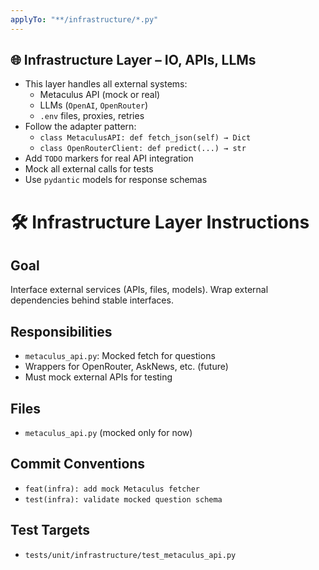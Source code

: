 ```yaml
---
applyTo: "**/infrastructure/*.py"
---
```


## 🌐 Infrastructure Layer – IO, APIs, LLMs

- This layer handles all external systems:
  - Metaculus API (mock or real)
  - LLMs (`OpenAI`, `OpenRouter`)
  - `.env` files, proxies, retries
- Follow the adapter pattern:
  - `class MetaculusAPI: def fetch_json(self) → Dict`
  - `class OpenRouterClient: def predict(...) → str`
- Add `TODO` markers for real API integration
- Mock all external calls for tests
- Use `pydantic` models for response schemas

# 🛠 Infrastructure Layer Instructions

## Goal
Interface external services (APIs, files, models). Wrap external dependencies behind stable interfaces.

## Responsibilities
- `metaculus_api.py`: Mocked fetch for questions
- Wrappers for OpenRouter, AskNews, etc. (future)
- Must mock external APIs for testing

## Files
- `metaculus_api.py` (mocked only for now)

## Commit Conventions
- `feat(infra): add mock Metaculus fetcher`
- `test(infra): validate mocked question schema`

## Test Targets
- `tests/unit/infrastructure/test_metaculus_api.py`